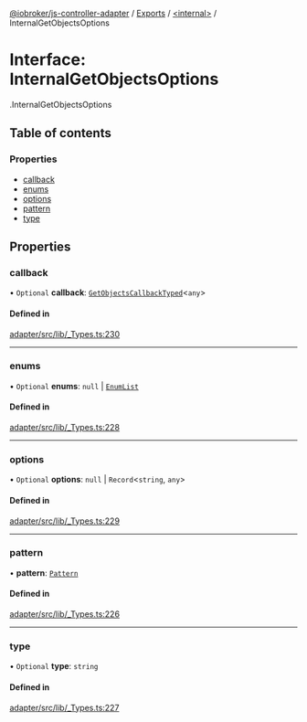 [@iobroker/js-controller-adapter](../README.md) / [Exports](../modules.md) / [<internal\>](../modules/internal_.md) / InternalGetObjectsOptions

# Interface: InternalGetObjectsOptions

[<internal>](../modules/internal_.md).InternalGetObjectsOptions

## Table of contents

### Properties

- [callback](internal_.InternalGetObjectsOptions.md#callback)
- [enums](internal_.InternalGetObjectsOptions.md#enums)
- [options](internal_.InternalGetObjectsOptions.md#options)
- [pattern](internal_.InternalGetObjectsOptions.md#pattern)
- [type](internal_.InternalGetObjectsOptions.md#type)

## Properties

### callback

• `Optional` **callback**: [`GetObjectsCallbackTyped`](../modules/internal_.md#getobjectscallbacktyped)<`any`\>

#### Defined in

[adapter/src/lib/_Types.ts:230](https://github.com/ioBroker/ioBroker.js-controller/blob/3160f6ba/packages/adapter/src/lib/_Types.ts#L230)

___

### enums

• `Optional` **enums**: ``null`` \| [`EnumList`](../modules/internal_.md#enumlist)

#### Defined in

[adapter/src/lib/_Types.ts:228](https://github.com/ioBroker/ioBroker.js-controller/blob/3160f6ba/packages/adapter/src/lib/_Types.ts#L228)

___

### options

• `Optional` **options**: ``null`` \| `Record`<`string`, `any`\>

#### Defined in

[adapter/src/lib/_Types.ts:229](https://github.com/ioBroker/ioBroker.js-controller/blob/3160f6ba/packages/adapter/src/lib/_Types.ts#L229)

___

### pattern

• **pattern**: [`Pattern`](../modules/internal_.md#pattern)

#### Defined in

[adapter/src/lib/_Types.ts:226](https://github.com/ioBroker/ioBroker.js-controller/blob/3160f6ba/packages/adapter/src/lib/_Types.ts#L226)

___

### type

• `Optional` **type**: `string`

#### Defined in

[adapter/src/lib/_Types.ts:227](https://github.com/ioBroker/ioBroker.js-controller/blob/3160f6ba/packages/adapter/src/lib/_Types.ts#L227)
